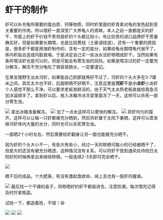 # 虾干的制作

<page-tags text="发布于：2021-07-25"></page-tags>
虾可以补充龟所需要的蛋白质、钙等物质，同时虾里面的虾青素对龟的发色起到至关重要的作用，所以喂虾一直深受广大养龟人的青睐。本人之前一直都是买的虾干，市面上的虾干价钱不贵但是虾的个头都比较小，有比较贵的进口品牌虾干质量确实好，但是如果要长期喂，也是比较费钱（土豪请绕道）。还有一个重要的原因是，很多虾干都是用海虾制作的，含有一定的盐分，如果给龟长期喂龟代谢不了，体内积盐会造成内脏衰竭。于是决定自己买一些淡水活虾晾晒成虾干。当然如果有条件喂活虾也是可以的，但是可能会有寄生虫的风险。如果是喂冻过的虾一定要充分解冻，解冻不充分龟吃了很容易肠炎，一定要谨记。

在某宝搜野生淡水河虾，如果能自己抓那就再好不过了，河虾的个头大多在3-7厘米之间，其实太大也不好，后面晾晒不好晒干，注意这里是**河虾**不是**小龙虾**小龙虾个人感觉不那么干净。可以要求老板发鲜活的，由于天气太炎热老板直接给我急冻加冰袋顺丰了。拿到虾以后，放入冰箱冷冰冻室里面冻了一天，这样可以杀死一部分寄生虫。

<image-container>
 <img preview="0" src="./1.jpeg"/>
</image-container>
拿出冰箱准备解冻。
<image-container>
 <img preview="0" src="./2.jpeg"/>
</image-container>
加了一点水这样可以更快的解冻。
<image-container>
 <img preview="0" src="./3.jpeg"/>
</image-container>
将虾均匀的摆齐，这样可以让每一只虾都被充分晒到，然后将虾置于太阳下暴晒，这样可以蒸发掉河虾体内大量的水分，同时也可以杀死寄生虫。

一面晒2个小时左右，然后需要给虾翻身让另一面也能被充分晒干。

因为虾的个头大小不一，有些大有些小，经过一天的晾晒可能小的已经被晒干了，但是大的还没有被充分晒透，这种情况没有关系，可以将虾干放到通风处待他日太阳好的时候再拿出来继续晾晒。一般连续2-3天即可完全晒干。

<image-container>
 <img preview="0" src="./4.jpeg"/>
</image-container>

晒干后的成品，个大肥美，有没有激起食欲😄，闻上去也有一股虾的腥香。

<image-container>
 <img preview="0" src="./5.jpeg"/>
</image-container>
最后找一个干燥的盒子，将晾晒好的虾干都装进去，注意防潮，每次喂完记得及时拧紧瓶盖。

试验一下，都追着抢，不错！😄

<image-container>
 <img preview="0" src="./6.jpeg"/>
</image-container>
<image-container>
 <img preview="0" src="./7.jpeg"/>
</image-container>
<image-container>
 <img preview="0" src="./8.jpeg"/>
</image-container>
